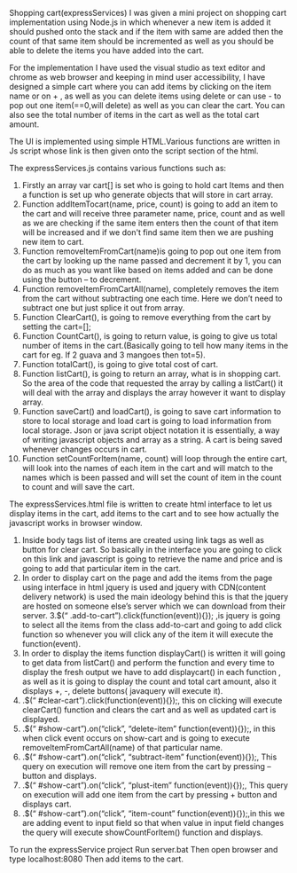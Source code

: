 Shopping cart(expressServices)
I was given a mini project on shopping cart implementation using Node.js in which whenever a new item is added it should pushed onto the stack and if the  item with same are added then the count of that same item should be incremented as well as you should be able to delete the items you have added into the cart.

For the implementation I have used the visual studio as text editor and chrome as web browser and keeping in mind user accessibility, I have designed a simple cart where you can add items by clicking on the item name or on + , as well as you can delete items using delete or can use - to pop out one item(==0,will delete) as well as you can clear the cart. You can also see the total number of  items in the cart as well as the total cart amount.

The UI is implemented using simple HTML.Various functions are written in Js script whose link is then given onto the script section of the html.

The expressServices.js contains various functions such as:

1. Firstly an array var cart[] is set who is going to hold cart Items and then a function is set up who generate objects that will store in cart array.
2. Function addItemTocart(name, price, count) is going to add an item to the cart and will receive three parameter name, price, count and as well as we are checking if the same item enters then the count of that item will be increased and if we don't find same item then we are pushing new item to cart.
3. Function removeItemFromCart(name)is going to pop out one item from the cart by looking up the name passed and decrement it by 1, you can do as much as you want like based on items added and can be done using the button – to decrement.
4. Function removeItemFromCartAll(name), completely removes the item from the cart without subtracting one each time. Here we don’t need to subtract one but just splice it out from array.
5. Function ClearCart(), is going to remove everything from the cart by setting the cart=[];
6. Function CountCart(), is going to return value, is going to give us total number of items in the cart.(Basically going to tell how many items in the cart for eg. If 2 guava and 3 mangoes then tot=5).
7. Function totalCart(), is going to give total cost of cart.
8. Function listCart(), is going to return an array, what is in shopping cart. So the area of the code that requested the array by calling a listCart() it will deal with the array and displays the array however it want to display array.
9. Function saveCart() and loadCart(), is going to save cart information to store to local storage and load cart is going to load information from local storage. Json or java script object notation it is essentially, a way of writing javascript objects and array as a string. A cart is being saved whenever changes occurs in cart. 
10. Function setCountForItem(name, count) will loop through the entire cart, will look into the names of each item in the cart and will match to the names which is been passed and will set the count of item in the count  to count and will save the cart.



The expressServices.html file is written to create html interface to let us display items in the cart, add items to the cart and to see how actually the javascript works in browser window.

1. Inside body tags list of items are created using link tags as well as  button for clear cart. So basically in the interface you are going to click on this link and javascript is going to retrieve the name and price and is going to add that particular item in the cart.
2. In order to display cart on the page and add the items from the page using interface in html jquery is used and jquery with CDN(content delivery network) is used the main ideology behind this is that the jquery are hosted on someone else’s server which we can download from their server.
3.$(“ .add-to-cart”).click(function(event)){}); ,is jquery is going to select all the items from the class add-to-cart and going to add click function so whenever you will click any of the item it will execute the function(event).
4. In order to display the items function displayCart() is written it will going to get data from listCart() and perform the function and every time to display the fresh output we have to add displaycart() in each function , as well as it is going to display the count and total cart amount, also it displays +, -, delete buttons( javaquery will execute it).
 5. .$(“ #clear-cart”).click(function(event)){});, this on clicking will execute clearCart() function and clears the cart and as well as updated cart is displayed.
 6. .$(“ #show-cart”).on(“click”, “delete-item” function(event)){});, in this when click event occurs on show-cart and is going to execute removeItemFromCartAll(name) of that particular name.
 7. .$(“ #show-cart”).on(“click”, “subtract-item” function(event)){});, This query on execution will remove one item from the cart by pressing – button and displays.
8. .$(“ #show-cart”).on(“click”, “plust-item” function(event)){});, This query on execution will add one item from the cart by pressing + button and displays cart.
9. .$(“ #show-cart”).on(“click”, “item-count” function(event)){});,in this we are adding event to input field so that when value in input field changes the query will execute showCountForItem() function  and displays.

To run the expressService project
Run server.bat
Then open browser and type localhost:8080
Then add items to the cart.

